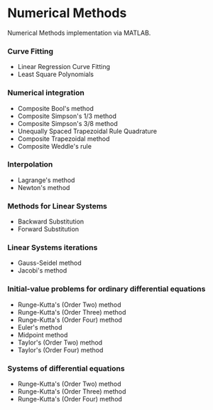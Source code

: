 # Numerical Methods

Numerical Methods implementation via MATLAB.

### Curve Fitting
- Linear Regression Curve Fitting
- Least Square Polynomials 

### Numerical integration

- Composite Bool's method
- Composite Simpson's 1/3 method
- Composite Simpson's 3/8 method
- Unequally Spaced Trapezoidal Rule Quadrature
- Composite Trapezoidal method
- Composite Weddle's rule

### Interpolation

- Lagrange's method
- Newton's method

### Methods for Linear Systems

- Backward Substitution
- Forward Substitution

### Linear Systems iterations

- Gauss-Seidel method
- Jacobi's method

### Initial-value problems for ordinary differential equations

- Runge-Kutta's (Order Two) method
- Runge-Kutta's (Order Three) method
- Runge-Kutta's (Order Four) method
- Euler's method
- Midpoint method
- Taylor's (Order Two) method
- Taylor's (Order Four) method

### Systems of differential equations

- Runge-Kutta's (Order Two) method
- Runge-Kutta's (Order Three) method
- Runge-Kutta's (Order Four) method